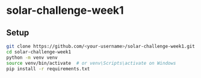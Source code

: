 # solar-challenge-week1

## Setup
```bash
git clone https://github.com/<your-username>/solar-challenge-week1.git
cd solar-challenge-week1
python -m venv venv
source venv/bin/activate  # or venv\Scripts\activate on Windows
pip install -r requirements.txt
